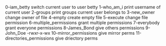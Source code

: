 0-iam_betty switch current user to user betty 
1-who_am_i print username of current user
2-groups print groups current user belongs to
3-new_owner change owner of file
4-empty create empty file
5-execute change file permission
6-multiple_permissions grant multiple permissions
7-everybody grant everyone permissions
8-James_Bond give others permissions
9-John_Doe -rwxr-x-wx
10-mirror_permissions give mirror perms
11-directories_permissions give driectory perms 
